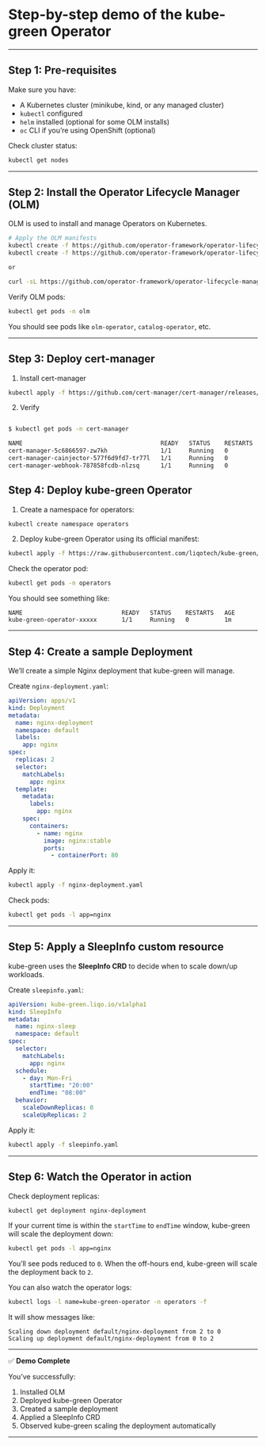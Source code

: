 # Step-by-step demo of the kube-green Operator

---

## **Step 1: Pre-requisites**

Make sure you have:

* A Kubernetes cluster (minikube, kind, or any managed cluster)
* `kubectl` configured
* `helm` installed (optional for some OLM installs)
* `oc` CLI if you’re using OpenShift (optional)

Check cluster status:

```bash
kubectl get nodes
```

---

## **Step 2: Install the Operator Lifecycle Manager (OLM)**

OLM is used to install and manage Operators on Kubernetes.

```bash
# Apply the OLM manifests 
kubectl create -f https://github.com/operator-framework/operator-lifecycle-manager/releases/latest/download/crds.yaml
kubectl create -f https://github.com/operator-framework/operator-lifecycle-manager/releases/latest/download/olm.yaml

or

curl -sL https://github.com/operator-framework/operator-lifecycle-manager/releases/download/v0.32.0/install.sh | bash -s v0.32.0

```

Verify OLM pods:

```bash
kubectl get pods -n olm
```

You should see pods like `olm-operator`, `catalog-operator`, etc.

---
## **Step 3: Deploy cert-manager**
1. Install cert-manager
```bash
kubectl apply -f https://github.com/cert-manager/cert-manager/releases/download/v1.19.1/cert-manager.yaml
```

2. Verify

```bash

$ kubectl get pods -n cert-manager

NAME                                       READY   STATUS    RESTARTS   AGE
cert-manager-5c6866597-zw7kh               1/1     Running   0          2m
cert-manager-cainjector-577f6d9fd7-tr77l   1/1     Running   0          2m
cert-manager-webhook-787858fcdb-nlzsq      1/1     Running   0          2m

```

## **Step 4: Deploy kube-green Operator**

1. Create a namespace for operators:

```bash
kubectl create namespace operators
```

2. Deploy kube-green Operator using its official manifest:

```bash
kubectl apply -f https://raw.githubusercontent.com/liqotech/kube-green/main/deploy/operator.yaml -n operators
```

Check the operator pod:

```bash
kubectl get pods -n operators
```

You should see something like:

```
NAME                            READY   STATUS    RESTARTS   AGE
kube-green-operator-xxxxx       1/1     Running   0          1m
```

---

## **Step 4: Create a sample Deployment**

We’ll create a simple Nginx deployment that kube-green will manage.

Create `nginx-deployment.yaml`:

```yaml
apiVersion: apps/v1
kind: Deployment
metadata:
  name: nginx-deployment
  namespace: default
  labels:
    app: nginx
spec:
  replicas: 2
  selector:
    matchLabels:
      app: nginx
  template:
    metadata:
      labels:
        app: nginx
    spec:
      containers:
        - name: nginx
          image: nginx:stable
          ports:
            - containerPort: 80
```

Apply it:

```bash
kubectl apply -f nginx-deployment.yaml
```

Check pods:

```bash
kubectl get pods -l app=nginx
```

---

## **Step 5: Apply a SleepInfo custom resource**

kube-green uses the **SleepInfo CRD** to decide when to scale down/up workloads.

Create `sleepinfo.yaml`:

```yaml
apiVersion: kube-green.liqo.io/v1alpha1
kind: SleepInfo
metadata:
  name: nginx-sleep
  namespace: default
spec:
  selector:
    matchLabels:
      app: nginx
  schedule:
    - day: Mon-Fri
      startTime: "20:00"
      endTime: "08:00"
  behavior:
    scaleDownReplicas: 0
    scaleUpReplicas: 2
```

Apply it:

```bash
kubectl apply -f sleepinfo.yaml
```

---

## **Step 6: Watch the Operator in action**

Check deployment replicas:

```bash
kubectl get deployment nginx-deployment
```

If your current time is within the `startTime` to `endTime` window, kube-green will scale the deployment down:

```bash
kubectl get pods -l app=nginx
```

You’ll see pods reduced to `0`. When the off-hours end, kube-green will scale the deployment back to `2`.

You can also watch the operator logs:

```bash
kubectl logs -l name=kube-green-operator -n operators -f
```

It will show messages like:

```
Scaling down deployment default/nginx-deployment from 2 to 0
Scaling up deployment default/nginx-deployment from 0 to 2
```

---

✅ **Demo Complete**

You’ve successfully:

1. Installed OLM
2. Deployed kube-green Operator
3. Created a sample deployment
4. Applied a SleepInfo CRD
5. Observed kube-green scaling the deployment automatically

---

